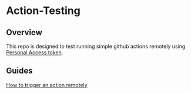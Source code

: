 # Action-Testing

## Overview

This repo is designed to test running simple github actions remotely using [Personal Access token](https://docs.github.com/en/authentication/keeping-your-account-and-data-secure/managing-your-personal-access-tokens?apiVersion=2022-11-28&versionId=free-pro-team%40latest&productId=rest).

## Guides

[How to trigger an action remotely](guides/remote_action.md)